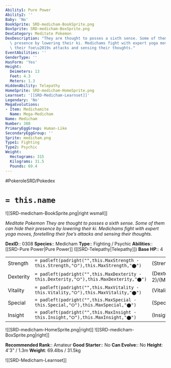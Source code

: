 ```yaml
---
Ability1: Pure Power
Ability2: ''
Baby: 'No'
BookSprite: SRD-medicham-BookSprite.png
BoxSprite: SRD-medicham-BoxSprite.png
DexCategory: Meditate Pokemon
DexDescription: "They are thought to posses a sixth sense. Some of them can hide their\
  \ presence by lowering their ki. Medichams fight with expert yoga moves, foretelling\
  \ their foe\u2019s attacks and sensing their thoughts."
EventAbilities: ''
GenderType: ''
HasForm: 'Yes'
Height:
  Deimeters: 13
  Feet: 4.3
  Meters: 1.3
HiddenAbility: Telepathy
HomeSprite: SRD-medicham-HomeSprite.png
Learnset: '[[SRD-Medicham-Learnset]]'
Legendary: 'No'
MegaEvolutions:
- Item: Medichamite
  Name: Mega-Medicham
Name: Medicham
Number: 308
PrimaryEggGroup: Human-Like
SecondaryEggGroup: ''
Sprite: medicham.png
Type1: Fighting
Type2: Psychic
Weight:
  Hectograms: 315
  Kilograms: 31.5
  Pounds: 69.4
---
```


#PokeroleSRD/Pokedex

# `= this.name`

![[SRD-medicham-BookSprite.png|right wsmall]]

*Meditate Pokemon*
*They are thought to posses a sixth sense. Some of them can hide their presence by lowering their ki. Medichams fight with expert yoga moves, foretelling their foe’s attacks and sensing their thoughts.*

**DexID**:: 0308
**Species**:: Medicham
**Type**:: Fighting / Psychic
**Abilities**:: [[SRD-Pure Power|Pure Power]] ([[SRD-Telepathy|Telepathy]])
**Base HP**:: 4

|           |                                                                                        |                                          |
| --------- | -------------------------------------------------------------------------------------- | ---------------------------------------- |
| Strength  | `= padleft(padright("",this.MaxStrength - this.Strength,"⭘"),this.MaxStrength,"⬤")`    | (Strength::2)/(MaxStrength::4)   |
| Dexterity | `= padleft(padright("",this.MaxDexterity - this.Dexterity,"⭘"),this.MaxDexterity,"⬤")` | (Dexterity:: 2)/(MaxDexterity::5) |
| Vitality  | `= padleft(padright("",this.MaxVitality - this.Vitality,"⭘"),this.MaxVitality,"⬤")`    | (Vitality::2)/(MaxVitality::5)   |
| Special   | `= padleft(padright("",this.MaxSpecial - this.Special,"⭘"),this.MaxSpecial,"⬤")`       | (Special::2)/(MaxSpecial::4)     |
| Insight   | `= padleft(padright("",this.MaxInsight - this.Insight,"⭘"),this.MaxInsight,"⬤")`       | (Insight::2)/(MaxInsight::5)     |

![[SRD-medicham-HomeSprite.png|right]]
![[SRD-medicham-BoxSprite.png|right]]

**Recommended Rank**:: Amateur
**Good Starter**:: No
**Can Evolve**:: No
**Height**: 4'3" / 1.3m
**Weight**: 69.4lbs / 31.5kg

![[SRD-Medicham-Learnset]]